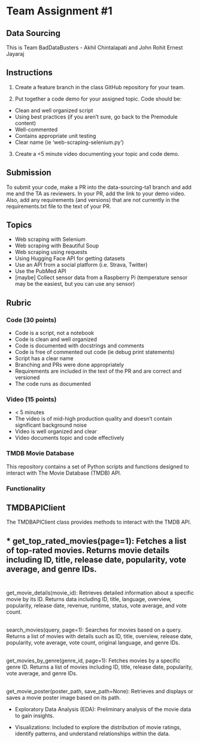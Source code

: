 # Team Assignment #1
## Data Sourcing

This is Team BadDataBusters - Akhil Chintalapati and John Rohit Ernest Jayaraj

## Instructions
1. Create a feature branch in the class GitHub repository for your team. 

2. Put together a code demo for your assigned topic. 
Code should be:
* Clean and well organized script
* Using best practices (if you aren’t sure, go back to the Premodule content)
* Well-commented
* Contains appropriate unit testing
* Clear name (ie ‘web-scraping-selenium.py’)

3. Create a <5 minute video documenting your topic and code demo. 

## Submission
To submit your code, make a PR into the data-sourcing-ta1 branch and add me and the TA as reviewers. In your PR, add the link to your demo video. Also, add any requirements (and versions) that are not currently in the requirements.txt file to the text of your PR.

## Topics
* Web scraping with Selenium
* Web scraping with Beautiful Soup
* Web scraping using requests
* Using Hugging Face API for getting datasets
* Use an API from a social platform (i.e. Strava, Twitter)
* Use the PubMed API
* [maybe] Collect sensor data from a Raspberry Pi (temperature sensor may be the easiest, but you can use any sensor)

## Rubric
### Code (30 points)
* Code is a script, not a notebook
* Code is clean and well organized
* Code is documented with docstrings and comments 
* Code is free of commented out code (ie debug print statements)
* Script has a clear name
* Branching and PRs were done appropriately
* Requirements are included in the text of the PR and are correct and versioned
* The code runs as documented

### Video (15 points)
* < 5 minutes
* The video is of mid-high production quality and doesn’t contain significant background noise 
* Video is well organized and clear
* Video documents topic and code effectively

### TMDB Movie Database

This repository contains a set of Python scripts and functions designed to interact with The Movie Database (TMDB) API.

### Functionality

## TMDBAPIClient

The TMDBAPIClient class provides methods to interact with the TMDB API.

## *  get_top_rated_movies(page=1): Fetches a list of top-rated movies. Returns movie details including ID, title, release date, popularity, vote average, and genre IDs.<br><br>

get_movie_details(movie_id): Retrieves detailed information about a specific movie by its ID. Returns data including ID, title, language, overview, popularity, release date, revenue, runtime, status, vote average, and vote count.<br><br>

search_movies(query, page=1): Searches for movies based on a query. Returns a list of movies with details such as ID, title, overview, release date, popularity, vote average, vote count, original language, and genre IDs.<br><br>

get_movies_by_genre(genre_id, page=1): Fetches movies by a specific genre ID. Returns a list of movies including ID, title, release date, popularity, vote average, and genre IDs.<br><br>

get_movie_poster(poster_path, save_path=None): Retrieves and displays or saves a movie poster image based on its path.

  
* Exploratory Data Analysis (EDA): Preliminary analysis of the movie data to gain insights.

* Visualizations: Included to explore the distribution of movie ratings, identify patterns, and understand relationships within the data.




